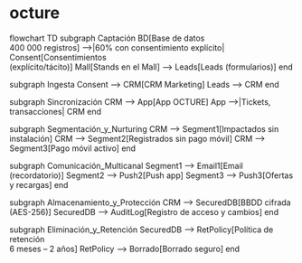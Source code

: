 # octure
flowchart TD
  subgraph Captación
    BD[Base de datos<br/>400 000 registros] -->|60% con consentimiento explícito| Consent[Consentimientos<br/>(explícito/tácito)]
    Mall[Stands en el Mall] --> Leads[Leads (formularios)]
  end

  subgraph Ingesta
    Consent --> CRM[CRM Marketing]
    Leads --> CRM
  end

  subgraph Sincronización
    CRM --> App[App OCTURE]
    App -->|Tickets, transacciones| CRM
  end

  subgraph Segmentación_y_Nurturing
    CRM --> Segment1[Impactados sin instalación]
    CRM --> Segment2[Registrados sin pago móvil]
    CRM --> Segment3[Pago móvil activo]
  end

  subgraph Comunicación_Multicanal
    Segment1 --> Email1[Email<br/>(recordatorio)]
    Segment2 --> Push2[Push app]
    Segment3 --> Push3[Ofertas y recargas]
  end

  subgraph Almacenamiento_y_Protección
    CRM --> SecuredDB[BBDD cifrada (AES-256)]
    SecuredDB --> AuditLog[Registro de acceso y cambios]
  end

  subgraph Eliminación_y_Retención
    SecuredDB --> RetPolicy[Política de retención<br/>6 meses – 2 años]
    RetPolicy --> Borrado[Borrado seguro]
  end
